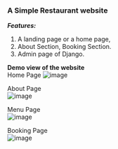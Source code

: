 ### A Simple Restaurant website

***Features:*** <br>
1. A landing page or a home page, <br>
2. About Section, Booking Section. <br>
3. Admin page of Django. <br>


**Demo view of the website** <br>
Home Page
![image](https://github.com/user-attachments/assets/f222e957-246e-4095-9659-97eb2d87cae4) <br>

About Page <br>
![image](https://github.com/user-attachments/assets/590d5850-57df-4868-955b-f89e8d342663) <br>

Menu Page <br>
![image](https://github.com/user-attachments/assets/d50ea7e7-cf43-43fd-af00-62defd7b1ff2) <br>

Booking Page <br>
![image](https://github.com/user-attachments/assets/9b76bd17-86ba-4468-8acf-9a6579027567)

